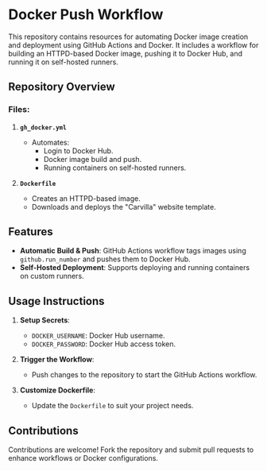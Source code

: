 
# Docker Push Workflow

This repository contains resources for automating Docker image creation and deployment using GitHub Actions and Docker. It includes a workflow for building an HTTPD-based Docker image, pushing it to Docker Hub, and running it on self-hosted runners.

## Repository Overview

### Files:
1. **`gh_docker.yml`**  
   - Automates:
     - Login to Docker Hub.
     - Docker image build and push.
     - Running containers on self-hosted runners.

2. **`Dockerfile`**  
   - Creates an HTTPD-based image.
   - Downloads and deploys the "Carvilla" website template.

## Features

- **Automatic Build & Push**: GitHub Actions workflow tags images using `github.run_number` and pushes them to Docker Hub.
- **Self-Hosted Deployment**: Supports deploying and running containers on custom runners.

## Usage Instructions

1. **Setup Secrets**:
   - `DOCKER_USERNAME`: Docker Hub username.
   - `DOCKER_PASSWORD`: Docker Hub access token.

2. **Trigger the Workflow**:
   - Push changes to the repository to start the GitHub Actions workflow.

3. **Customize Dockerfile**:
   - Update the `Dockerfile` to suit your project needs.

## Contributions

Contributions are welcome! Fork the repository and submit pull requests to enhance workflows or Docker configurations.

